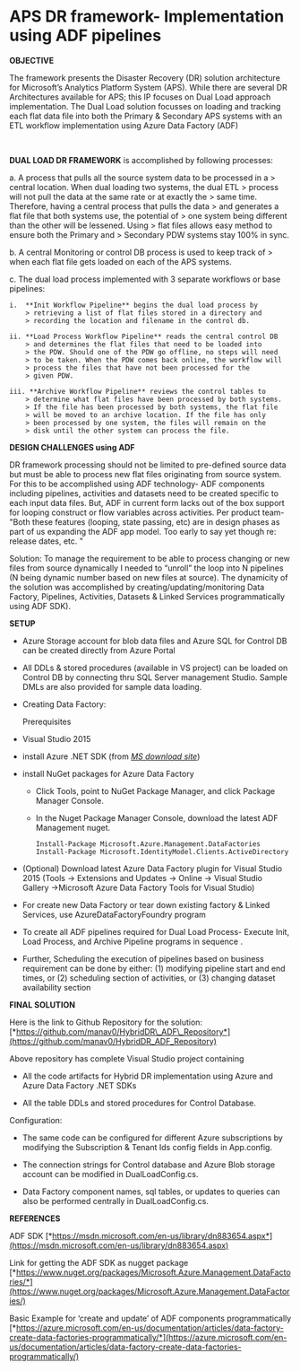 APS DR framework- Implementation using ADF pipelines
====================================================

**OBJECTIVE**

The framework presents the Disaster Recovery (DR) solution architecture
for Microsoft’s Analytics Platform System (APS). While there are several
DR Architectures available for APS; this IP focuses on Dual Load
approach implementation. The Dual Load solution focusses on loading and
tracking each flat data file into both the Primary & Secondary APS
systems with an ETL workflow implementation using Azure Data Factory
(ADF)

 

**DUAL LOAD DR FRAMEWORK** is accomplished by following processes:

a.  A process that pulls all the source system data to be processed in a
    > central location. When dual loading two systems, the dual ETL
    > process will not pull the data at the same rate or at exactly the
    > same time. Therefore, having a central process that pulls the data
    > and generates a flat file that both systems use, the potential of
    > one system being different than the other will be lessened. Using
    > flat files allows easy method to ensure both the Primary and
    > Secondary PDW systems stay 100% in sync.

b.  A central Monitoring or control DB process is used to keep track of
    > when each flat file gets loaded on each of the APS systems.

c.  The dual load process implemented with 3 separate workflows or base pipelines:

    i.  **Init Workflow Pipeline** begins the dual load process by
        > retrieving a list of flat files stored in a directory and
        > recording the location and filename in the control db.

    ii. **Load Process Workflow Pipeline** reads the central control DB
        > and determines the flat files that need to be loaded into
        > the PDW. Should one of the PDW go offline, no steps will need
        > to be taken. When the PDW comes back online, the workflow will
        > process the files that have not been processed for the
        > given PDW.

    iii. **Archive Workflow Pipeline** reviews the control tables to
        > determine what flat files have been processed by both systems.
        > If the file has been processed by both systems, the flat file
        > will be moved to an archive location. If the file has only
        > been processed by one system, the files will remain on the
        > disk until the other system can process the file.




**DESIGN CHALLENGES using ADF**

DR framework processing should not be limited to pre-defined source data
but must be able to process new flat files originating from source
system. For this to be accomplished using ADF technology- ADF components
including pipelines, activities and datasets need to be created specific
to each input data files. But, ADF in current form lacks out of the box
support for looping construct or flow variables across activities. Per
product team- "Both these features (looping, state passing, etc) are in
design phases as part of us expanding the ADF app model. Too early to
say yet though re: release dates, etc. "

Solution: To manage the requirement to be able to process changing
or new files from source dynamically I needed to “unroll” the loop into
N pipelines (N being dynamic number based on new files at source). The
dynamicity of the solution was accomplished by
creating/updating/monitoring Data Factory, Pipelines, Activities,
Datasets & Linked Services programmatically using ADF SDK).




**SETUP**

-   Azure Storage account for blob data files and Azure SQL for Control DB can be created directly from Azure Portal

-   All DDLs & stored procedures (available in VS project) can be loaded on Control DB by connecting thru SQL Server management Studio. Sample DMLs are also provided for sample data loading.

-   Creating Data Factory:

    Prerequisites

-   Visual Studio 2015

-   install Azure .NET SDK (from [*MS download site*](https://azure.microsoft.com/en-us/downloads/))

-   install NuGet packages for Azure Data Factory

    -   Click Tools, point to NuGet Package Manager, and click Package Manager Console.

    -   In the Nuget Package Manager Console, download the latest ADF Management nuget.

            Install-Package Microsoft.Azure.Management.DataFactories
            Install-Package Microsoft.IdentityModel.Clients.ActiveDirectory

-   (Optional) Download latest Azure Data Factory plugin for Visual Studio 2015 (Tools -&gt; Extensions and
    Updates -&gt; Online -&gt; Visual Studio Gallery -&gt;Microsoft Azure Data Factory Tools for Visual Studio)

<!-- -->

-   For create new Data Factory or tear down existing factory & Linked Services, use AzureDataFactoryFoundry program

-   To create all ADF pipelines required for Dual Load Process- Execute Init, Load Process, and Archive Pipeline programs in sequence .

-   Further, Scheduling the execution of pipelines based on business
    requirement can be done by either: (1) modifying pipeline start and end times, or (2) scheduling section of activities, or (3)
    changing dataset availability section


 
 

**FINAL SOLUTION**

Here is the link to Github Repository for the solution:
[*https://github.com/manav0/HybridDR\_ADF\_Repository*](https://github.com/manav0/HybridDR_ADF_Repository)

Above repository has complete Visual Studio project containing

-   All the code artifacts for Hybrid DR implementation using Azure and Azure Data Factory .NET SDKs

-   All the table DDLs and stored procedures for Control Database.

Configuration:

-   The same code can be configured for different Azure subscriptions by modifying the Subscription & Tenant Ids config fields in App.config.

-   The connection strings for Control database and Azure Blob storage account can be modified in DualLoadConfig.cs.

-   Data Factory component names, sql tables, or updates to queries can also be performed centrally in DualLoadConfig.cs.




**REFERENCES**

ADF SDK 
[*https://msdn.microsoft.com/en-us/library/dn883654.aspx*](https://msdn.microsoft.com/en-us/library/dn883654.aspx)

Link for getting the ADF SDK as nugget package [*https://www.nuget.org/packages/Microsoft.Azure.Management.DataFactories/*](https://www.nuget.org/packages/Microsoft.Azure.Management.DataFactories/)

Basic Example for ‘create and update’ of ADF components programmatically [*https://azure.microsoft.com/en-us/documentation/articles/data-factory-create-data-factories-programmatically/*](https://azure.microsoft.com/en-us/documentation/articles/data-factory-create-data-factories-programmatically/)
